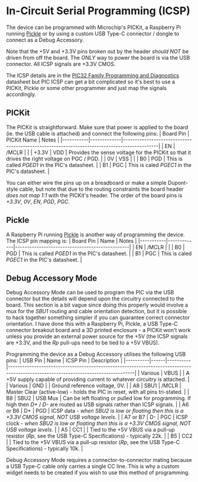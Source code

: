 # In-Circuit Serial Programming (ICSP)
The device can be programmed with Microchip's PICKit, a Raspberry Pi running [Pickle](https://wiki.kewl.org/dokuwiki/projects:pickle) or by using a custom
USB Type-C connector / dongle to connect as a Debug Accessory.

Note that the +5V and +3.3V pins broken out by the header _should NOT_ be driven from off the board.  The _ONLY_ way to power the board is via the USB connector.
All ICSP signals are +3.3V CMOS.

The ICSP details are in the [PIC32 Family Programming and Diagnostics](../blob/master/doc/datasheets/mcu/PIC32MM-33-ProgrammingAndDiagnostics-61129F.pdf)
datasheet but PIC ICSP can get a bit complicated so it's best to use a PICKit, Pickle or some other programmer and just map the signals accordingly.

## PICKit
The PICKit is straightforward.  Make sure that power is applied to the board (ie. the USB cable is attached) and connect the following pins:
| Board Pin | PICKit Name | Notes                                                                                       |
|-----------|-------------|---------------------------------------------------------------------------------------------|
| EN        | /MCLR       |                                                                                             |
| +3.3V     | VDD         | Provides the sense voltage for the PICKit so that it drives the right voltage on PGC / PGD. |
| 0V        | VSS         |                                                                                             |
| B0        | PGD         | This is called *PGED1* in the PIC's datasheet.                                              |
| B1        | PGC         | This is caled *PGEC1* in the PIC's datasheet.                                               |

You can either wire the pins up on a breadboard or make a simple Dupont-style cable, but note that due to the routing constraints the board header _does not
map 1:1_ with the PICKit's header.  The order of the board pins is *+3.3V*, *0V*, *EN*, *PGD*, *PGC*.

## Pickle
A Raspberry Pi running [Pickle](https://wiki.kewl.org/dokuwiki/projects:pickle) is another way of programming the device.  The ICSP pin mapping is:
| Board Pin | Name        | Notes                                          |
|-----------|-------------|------------------------------------------------|
| EN        | /MCLR       |                                                |
| B0        | PGD         | This is called *PGED1* in the PIC's datasheet. |
| B1        | PGC         | This is caled *PGEC1* in the PIC's datasheet.  |

## Debug Accessory Mode
Debug Accessory Mode can be used to program the PIC via the USB connector but the details will depend upon the circuitry connected to the board.  This section is
a bit vague since doing this properly would involve a mux for the _SBU1_ routing and cable orientation detection, but it is possible to hack together something
simpler if you can guarantee correct connector orientation.  I have done this with a Raspberry Pi, Pickle, a USB Type-C connector breakout board and a 3D printed
enclosure - a PICKit won't work unless you provide an external power source for the +5V (the ICSP signals are +3.3V, and the *Rp* pull-ups need to be tied to a
+5V VBUS).

Programming the device as a Debug Accessory utilises the following USB pins:
| USB Pin  | Name | ICSP Pin | Description                                                                                                                       |
|----------|------|----------|-----------------------------------------------------------------------------------------------------------------------------------|
| Various  | VBUS |          | A +5V supply capable of providing current to whatever circuitry is attached.                                                      |
| Various  | GND  |          | Ground reference voltage, 0V.                                                                                                     |
| A8       | SBU1 | /MCLR    | Master Clear (active-low) - holds the PIC in reset, with all pins tri-stated.                                                     |
| B8       | SBU2 | USB Mux  | Can be left floating or pulled low for programming.  If high then _D+_ / _D-_ are routed as USB signals rather than ICSP signals. |
| A6 or B6 | D+   | PGD      | ICSP data - *when SBU2 is low or floating then this is a +3.3V CMOS signal, _NOT_ USB voltage levels*.                            |
| A7 or B7 | D-   | PGC      | ICSP clock - *when SBU2 is low or floating then this is a +3.3V CMOS signal, _NOT_ USB voltage levels*.                           |
| A5       | CC1  |          | Tied to the +5V VBUS via a pull-up resistor (*Rp*, see the USB Type-C Specifications) - typically 22k.                            |
| B5       | CC2  |          | Tied to the +5V VBUS via a pull-up resistor (*Rp*, see the USB Type-C Specifications) - typically 10k.                            |

Debug Accessory Mode requires a connector-to-connector mating because a USB Type-C cable only carries a single CC line.  This is why a custom widget needs to be
created if you wish to use this method of programming.
